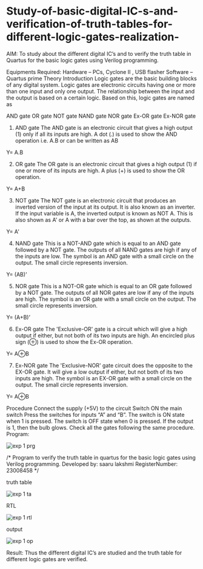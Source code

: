 # Study-of-basic-digital-IC-s-and-verification-of-truth-tables-for-different-logic-gates-realization-
 AIM:
To study about the different digital IC’s and to verify the truth table in Quartus for the basic logic gates using Verilog programming.

Equipments Required:
Hardware – PCs, Cyclone II , USB flasher
Software – Quartus prime
Theory
Introduction
Logic gates are the basic building blocks of any digital system. Logic gates are electronic circuits having one or more than one input and only one output. The relationship between the input and the output is based on a certain logic. Based on this, logic gates are named as

AND gate
OR gate
NOT gate
NAND gate
NOR gate
Ex-OR gate
Ex-NOR gate
1) AND gate
The AND gate is an electronic circuit that gives a high output (1) only if all its inputs are high. A dot (.) is used to show the AND operation i.e. A.B or can be written as AB

Y= A.B

2) OR gate
The OR gate is an electronic circuit that gives a high output (1) if one or more of its inputs are high. A plus (+) is used to show the OR operation.

Y= A+B

3) NOT gate
The NOT gate is an electronic circuit that produces an inverted version of the input at its output. It is also known as an inverter. If the input variable is A, the inverted output is known as NOT A. This is also shown as A' or A with a bar over the top, as shown at the outputs.

Y= A'

4) NAND gate
This is a NOT-AND gate which is equal to an AND gate followed by a NOT gate. The outputs of all NAND gates are high if any of the inputs are low. The symbol is an AND gate with a small circle on the output. The small circle represents inversion.

Y= (AB)’

5) NOR gate
This is a NOT-OR gate which is equal to an OR gate followed by a NOT gate. The outputs of all NOR gates are low if any of the inputs are high. The symbol is an OR gate with a small circle on the output. The small circle represents inversion.

Y= (A+B)’

6) Ex-OR gate
The 'Exclusive-OR' gate is a circuit which will give a high output if either, but not both of its two inputs are high. An encircled plus sign (⊕) is used to show the Ex-OR operation.

Y= A⊕B

7) Ex-NOR gate
The 'Exclusive-NOR' gate circuit does the opposite to the EX-OR gate. It will give a low output if either, but not both of its two inputs are high. The symbol is an EX-OR gate with a small circle on the output. The small circle represents inversion.

Y= A⊕B

Procedure
Connect the supply (+5V) to the circuit
Switch ON the main switch
Press the switches for inputs “A” and “B”. The switch is ON state when 1 is pressed. The switch is OFF state when 0 is pressed.
If the output is 1, then the bulb glows.
Check all the gates following the same procedure.
Program:

![exp 1 prg](https://github.com/vasanthkumarch/Study-of-basic-digital-IC-s-and-verification-of-truth-tables-for-different-logic-gates-realization-/assets/155513241/70c23536-56e4-4b25-a15d-03ed48e33617)

/*
Program to verify the truth table in quartus for the basic logic gates using Verilog programming.
Developed by: saaru lakshmi 
RegisterNumber: 23008458 
*/


truth table

![exp 1 ta](https://github.com/vasanthkumarch/Study-of-basic-digital-IC-s-and-verification-of-truth-tables-for-different-logic-gates-realization-/assets/155513241/04b78414-ce6b-4291-98c6-89e343e52692)


RTL

![exp 1 rtl](https://github.com/vasanthkumarch/Study-of-basic-digital-IC-s-and-verification-of-truth-tables-for-different-logic-gates-realization-/assets/155513241/1bde1e6b-5249-49a7-9d24-b6b7e7e2b0af)


output

![exp 1 op](https://github.com/vasanthkumarch/Study-of-basic-digital-IC-s-and-verification-of-truth-tables-for-different-logic-gates-realization-/assets/155513241/54369235-ddce-4821-b876-103779932d75)


Result:
Thus the different digital IC’s are studied and the truth table for different logic gates are verified.
